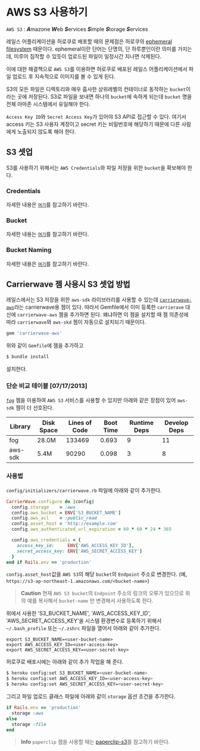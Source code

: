 # AWS S3 사용하기

`AWS S3` : ***A***mazone ***W***eb ***S***ervices ***S***imple ***S***torage ***S***ervices

레일스 어플리케이션을 허로쿠로 배포할 때의 문제점은 허로쿠의 [ephemeral filesystem](https://devcenter.heroku.com/articles/dynos#ephemeral-filesystem) 때문이다. ephemeral이란 단어는 단명의, 단 하루뿐인이란 의미를 가지는데, 미루어 짐작할 수 있듯이 업로드된 파일이 일정시간 지나면 삭제된다.

이에 대한 해결책으로 `AWS S3`를 이용하면 허로쿠로 배포된 레일스 어플리케이션에서 파일 업로드 후 지속적으로 이미지를 볼 수 있게 된다.

S3의 모든 파일은 디렉토리와 매우 흡사한 상위레벨의 컨테이너로 동작하는 `bucket`이라는 곳에 저장된다. S3로 파일을 보내면 하나의 `bucket`에 속하게 되는데 `bucket` 명을 전체 아마존 시스템에서 유일해야 한다.

`Access Key ID`와 `Secret Access Key`가 있어야 S3 API로 접근할 수 있다. 여기서 access 키는 S3 사용자 계정이고 secret 키는 비밀번호에 해당하기 때문에 다른 사람에게 노출되지 않도록 해야 한다.

## S3 셋업

S3를 사용하기 위해서는 `AWS Credentials`와 파일 저장을 위한 `bucket`을 확보해야 한다.

### Credentials

자세한 내용은 [`여기`](https://devcenter.heroku.com/articles/s3#credentials)를 참고하기 바란다.

### Bucket

자세한 내용는 [`여기`](https://devcenter.heroku.com/articles/s3#bucket)를 참고하기 바란다.

### Bucket Naming

자세한 내용은 [`여기`](https://devcenter.heroku.com/articles/s3#naming-buckets)를 참고하기 바란다.

## Carrierwave 젬 사용시 S3 셋업 방법

레일스에서는 S3 저장을 위한  `aws-sdk` 라이브러리를 사용할 수 있는데 [`carrierwave-aws`](https://github.com/sorentwo/carrierwave-aws)라는 carrierwave용  젬이 있다. 따라서 Gemfile에서 이미 등록한 `carrierave` 대신에 `carrierwave-aws` 젬을 추가하면 된다. 왜냐하면 이 젬을 설치할 때 젬 의존성에 따라 `carrierwave`와 `aws-skd` 젬이 자동으로 설치되기 때문이다.

```ruby
gem 'carrierwave-aws'
```

위와 같이 `Gemfile`에 젬을 추가하고

```bash
$ bundle install
```

설치한다.

### 단순 비교 테이블 [07/17/2013]

[`fog`](https://github.com/carrierwaveuploader/carrierwave#using-rackspace-cloud-files) 젬을 이용하여 `AWS S3` 서비스를 사용할 수 있지만 아래와 같은 장점이 있어 `aws-sdk` 젬이 더 선호된다.

| Library | Disk Space | Lines of Code | Boot Time | Runtime Deps | Develop Deps |
| ------- | ---------- | ------------- | --------- | ------------ | ------------ |
| fog     | 28.0M      | 133469        | 0.693     | 9            | 11           |
| aws-sdk | 5.4M       |  90290        | 0.098     | 3            | 8            |


### 사용법

`config/initializers/carrierwave.rb` 파일에 아래와 같이 추가한다.

```ruby
CarrierWave.configure do |config|
  config.storage    = :aws
  config.aws_bucket = ENV['S3_BUCKET_NAME']
  config.aws_acl    = :public_read
  config.asset_host = 'http://example.com'
  config.aws_authenticated_url_expiration = 60 * 60 * 24 * 365

  config.aws_credentials = {
    access_key_id:     ENV['AWS_ACCESS_KEY_ID'],
    secret_access_key: ENV['AWS_SECRET_ACCESS_KEY']
  }
end if Rails.env == 'production'
```

`config.asset_host`값을 `AWS S3`의 해당 `bucket`의 `Endpoint` 주소로 변경한다. (예, `https://s3-ap-northeast-1.amazonaws.com/<bucket-name>`)

> **Caution** 현재 `AWS S3 bucket`의 `Endpoint` 주소의 링크의 오류가 있으므로 위의 예를 복사해서 `bucket-name` 만 변경해서 사용하도록 한다.

위에서 사용한 'S3_BUCKET_NAME', 'AWS_ACCESS_KEY_ID', 'AWS_SECRET_ACCESS_KEY'을 시스템 환경변수로 등록하기 위해서 `~/.bash_profile` 또는 `~/.zshrc` 파일을 열어서 아래와 같이 추가한다.

```
export S3_BUCKET_NAME=<user-bucket-name>
export AWS_ACCESS_KEY_ID=<user-access-key>
export AWS_SECRET_ACCESS_KEY=<user-secret-key>
```

허로쿠로 배포시에는 아래와 같이 추가 작업을 해 준다.

```bash
$ heroku config:set S3_BUCKET_NAME=<user-bucket-name>
$ heroku config:set AWS_ACCESS_KEY_ID=<user-access-key>
$ heroku config:set AWS_SECRET_ACCESS_KEY=<user-secret-key>
```

그리고 파일 업로드 클래스 파일에 아래와 같이 `storage` 옵션 조건을 추가한다.

```ruby
if Rails.env == 'production'
  storage :aws
else
  storage :file
end
```

> **Info** `paperclip` 젬을 사용할 때는 [paperclip-s3](https://devcenter.heroku.com/articles/paperclip-s3)를 참고하기 바란다.





